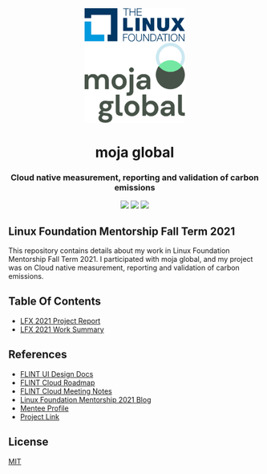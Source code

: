 <div align="center">
<img src="assets/lfx-2021-1.svg" height= "auto" width="200" />
<br />
<img src="assets/lfx-2021-2.webp" height= "auto" width="200" />
<br />
<h1>moja global</h1>
<h3>
Cloud native measurement, reporting and validation of carbon emissions
</h3>
<a href="https://github.com/iamrajiv/lfx-2021/network/members"><img src="https://img.shields.io/github/forks/iamrajiv/lfx-2021?color=0969da&style=for-the-badge" height="auto" width="auto" /></a>
<a href="https://github.com/iamrajiv/lfx-2021/stargazers"><img src="https://img.shields.io/github/stars/iamrajiv/lfx-2021?color=0969da&style=for-the-badge" height="auto" width="auto" /></a>
<a href="https://github.com/iamrajiv/lfx-2021/blob/main/LICENSE"><img src="https://img.shields.io/github/license/iamrajiv/lfx-2021?color=0969da&style=for-the-badge" height="auto" width="auto" /></a>
</div>

## Linux Foundation Mentorship Fall Term 2021

This repository contains details about my work in Linux Foundation Mentorship Fall Term 2021. I participated with moja global, and my project was on Cloud native measurement, reporting and validation of carbon emissions.

## Table Of Contents

- [LFX 2021 Project Report](LFX_2021_Project_Report.md)
- [LFX 2021 Work Summary](LFX_2021_Work_Summary.md)

## References

- [FLINT UI Design Docs](https://docs.google.com/document/d/1JkLCRxxf4vr-0uzP_5xOMQ2gAe0v5XVPsu5bmbL6X9Q/edit?disco=AAAAOOw576A)
- [FLINT Cloud Roadmap](https://docs.google.com/spreadsheets/d/1O2azUQf2nTEPa3WCnYuu2xGrb2ErRneGikkzySQUU5Q/edit#gid=0)
- [FLINT Cloud Meeting Notes](https://docs.google.com/document/d/1YuP4-vSmd2Dmw9hAlaE2K9anmDa3aqBDNVHSu5lVVJc/edit#)
- [Linux Foundation Mentorship 2021 Blog](https://iamrajiv.github.io/posts/linux-foundation-mentorship-2021/)
- [Mentee Profile](https://mentorship.lfx.linuxfoundation.org/mentee/817f5835-af24-4508-93e9-dac5fdf44ff8)
- [Project Link](https://mentorship.lfx.linuxfoundation.org/project/d70e1f9e-abde-403f-8389-52a122301500)

## License

[MIT](https://github.com/iamrajiv/lfx-2021/blob/main/LICENSE)
